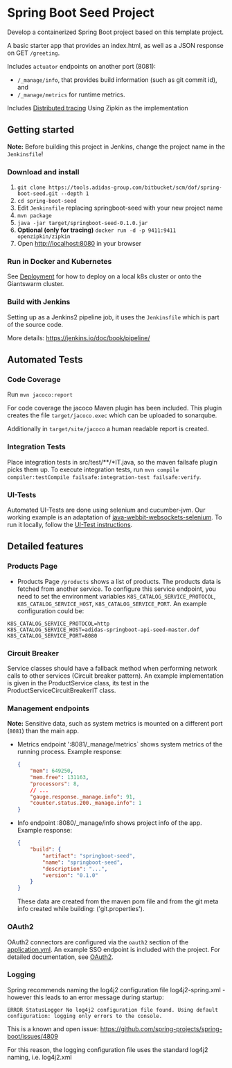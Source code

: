 # Spring Boot Seed Project

Develop a containerized Spring Boot project based on this template project.

A basic starter app that provides an index.html, as well as a JSON response on GET `/greeting`.

Includes `actuator` endpoints on another port  (8081):

  - `/_manage/info`, that provides build information (such as git commit id), and
  - `/_manage/metrics` for runtime metrics.

Includes [Distributed tracing](http://opentracing.io) Using Zipkin as the implementation
## Getting started

**Note:** Before building this project in Jenkins, change the project name in the `Jenkinsfile`!

### Download and install

1. `git clone https://tools.adidas-group.com/bitbucket/scm/dof/spring-boot-seed.git --depth 1`
2. `cd spring-boot-seed`
3. Edit `Jenkinsfile` replacing springboot-seed with your new project name
4. `mvn package`
5. `java -jar target/springboot-seed-0.1.0.jar`
6. **Optional (only for tracing)** `docker run -d -p 9411:9411 openzipkin/zipkin` 
7. Open [http://localhost:8080](http://localhost:8080) in your browser

### Run in Docker and Kubernetes

See [Deployment](docs/deployment.md) for how to deploy on a local k8s cluster or onto the Giantswarm cluster.

### Build with Jenkins

Setting up as a Jenkins2 pipeline job, it uses the `Jenkinsfile` which is part of the source code.

More details: https://jenkins.io/doc/book/pipeline/

## Automated Tests

### Code Coverage
Run `mvn jacoco:report`

For code coverage the jacoco Maven plugin has been included. This plugin creates the file `target/jacoco.exec` which can be uploaded to sonarqube.

Additionally in `target/site/jacoco` a human readable report is created.

### Integration Tests

Place integration tests in src/test/**/*IT.java, so the maven failsafe plugin picks them up.
To execute integration tests, run `mvn compile compiler:testCompile failsafe:integration-test failsafe:verify`.

### UI-Tests
Automated UI-Tests are done using selenium and cucumber-jvm.
Our working example is an adaptation of [java-webbit-websockets-selenium](https://github.com/cucumber/cucumber-jvm/tree/master/examples/java-webbit-websockets-selenium). To run it locally, follow the [UI-Test instructions](docs/ui-test.md).

## Detailed features

### <a name='products_page'></a> Products Page
* Products Page `/products` shows a list of products. The products data is fetched from another service.
To configure this service endpoint, you need to set the environment variables `K8S_CATALOG_SERVICE_PROTOCOL`,
`K8S_CATALOG_SERVICE_HOST`, `K8S_CATALOG_SERVICE_PORT`. An example configuration could be:

```
K8S_CATALOG_SERVICE_PROTOCOL=http
K8S_CATALOG_SERVICE_HOST=adidas-springboot-api-seed-master.dof
K8S_CATALOG_SERVICE_PORT=8080
```

### Circuit Breaker
Service classes should have a fallback method when performing network calls to other services (Circuit breaker pattern).
An example implementation is given in the ProductService class, its test in the ProductServiceCircuitBreakerIT class.

### Management endpoints

**Note:** Sensitive data, such as system metrics is mounted on a different port (`8081`) than the main app.

- Metrics endpoint ':8081/_manage/metrics` shows system metrics of the running process. Example response:
    ```json
    {
        "mem": 649250,
        "mem.free": 131163,
        "processors": 8,
        // ...
        "gauge.response._manage.info": 91,
        "counter.status.200._manage.info": 1
    }
    ```

- Info endpoint :8080/_manage/info shows project info of the app. Example response:
    ```json
    {
        "build": {
            "artifact": "springboot-seed",
            "name": "springboot-seed",
            "description": "...",
            "version": "0.1.0"
        }
    }
    ```
    These data are created from the maven pom file and from the git meta info created while building: ('git.properties').

### OAuth2

OAuth2 connectors are configured via the `oauth2` section of the [application.yml](src/main/resources/application.yml). An example SSO endpoint is included with the project. For detailed documentation, see [OAuth2](docs/oauth2.md).

### Logging

Spring recommends naming the log4j2 configuration file log4j2-spring.xml - however this leads to an error message during startup:

`ERROR StatusLogger No log4j2 configuration file found. Using default configuration: logging only errors to the console.`

This is a known and open issue: https://github.com/spring-projects/spring-boot/issues/4809

For this reason, the logging configuration file uses the standard log4j2 naming, i.e. log4j2.xml
